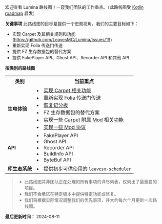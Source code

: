欢迎查看 Lumina 路线图！一窥我们团队的工作重点。（此路线图受 [Kotlin roadmap](https://kotlinlang.org/docs/roadmap.html) 启发）


**关键事项**
此路线图的目标是提供一个宏观视角。我们的主要目标如下：
* 实现 Carpet 及其相关规则和功能 (https://github.com/LeavesMC/Lumina/issues/19)
* 重新实现 Folia 传送门传送
* 提供 FZ 生存数据包的替代方案
* 提供 FakePlayer API、Ghost API、Recorder API 和其他 API

**按类别的路线图**
<table>
    <tr>
        <th>类别</th>
        <th>当前重点</th>
    </tr>
    <tr>
        <td><strong>生电体验</strong></td>
        <td>
            <list>
                <li><a href="https://github.com/LeavesMC/Lumina/issues/19">实现 Carpet 相关功能</a></li>
                <li><a>重新实现 Folia 传送门传送</a></li>
                <li><a href="https://github.com/LeavesMC/Lumina/issues/23">恢复记分板</a></li>
                <li><a>FZ 生存数据包的替代方案</a></li>
                <li><a href="https://github.com/LeavesMC/Lumina/issues/19">实现一些 Carpet 附属 Mod 相关功能</a></li>
                <li><a href="https://github.com/LeavesMC/Lumina/issues/7">实现一些 Mod 协议</a></li>
              </list>
        </td>
    </tr>   
    <tr>
        <td><strong>API</strong></td>
        <td>
            <list>
                <li><a>FakePlayer API</a></li>
                <li><a>Ghost API</a></li>
                <li><a>Recorder API</a></li>
                <li><a>BuildInfo API</a></li>
                <li><a>ByteBuf API</a></li>
            </list>
        </td>
    </tr>
    <tr>
        <td><strong>库生态系统</strong></td>
        <td>
            <list>
                <li><a>提供初步可供使用的 <code>leavesx-scheduler</code></a></li>
            </list>
         </td>
    </tr>
</table>

> * 此路线图并非团队正在处理的所有事项的详尽列表，仅列出了最重要的项目。
> * 我们不会承诺在特定版本中提供特定功能或修复。
> * 我们将根据实际情况调整我们的优先事项，并大约每六个月更新一次路线图。

**最后更新时间：** 2024-08-11